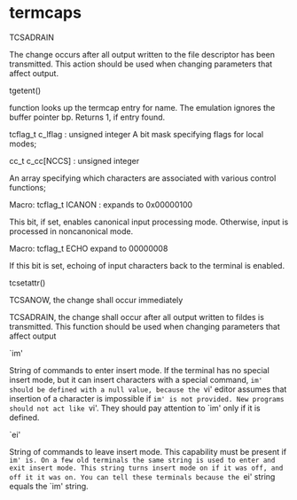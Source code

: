# termcaps

TCSADRAIN  

The change occurs after all output written to the file descriptor has been transmitted. This action should be used when changing parameters that affect output.

tgetent()

function looks up the termcap entry for name. The emulation ignores the buffer pointer bp. Returns 1, if entry found.

tcflag_t c_lflag :  unsigned integer
A bit mask specifying flags for local modes;

cc_t c_cc[NCCS] : unsigned integer 

An array specifying which characters are associated with various control functions;

Macro: tcflag_t ICANON : expands to 0x00000100

This bit, if set, enables canonical input processing mode. Otherwise, input is processed in noncanonical mode.

Macro: tcflag_t ECHO expand to 00000008

If this bit is set, echoing of input characters back to the terminal is enabled.

tcsetattr()

TCSANOW, the change shall occur immediately

TCSADRAIN, the change shall occur after all output written to fildes is transmitted. This function should be used when changing parameters that affect output

`im'

String of commands to enter insert mode. If the terminal has no special insert mode, but it can insert characters with a special command, `im' should be defined with a null value, because the `vi' editor assumes that insertion of a character is impossible if `im' is not provided. New programs should not act like `vi'. They should pay attention to `im' only if it is defined.

`ei'

String of commands to leave insert mode. This capability must be present if `im' is. On a few old terminals the same string is used to enter and exit insert mode. This string turns insert mode on if it was off, and off it it was on. You can tell these terminals because the `ei' string equals the `im' string.